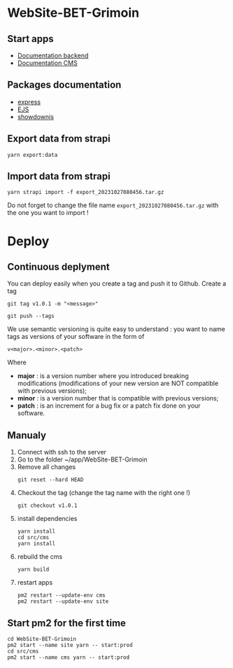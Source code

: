 # WebSite-BET-Grimoin
## Start apps
- [Documentation backend](./src/backend/README.md)
- [Documentation CMS](./src/cms/README.md)

## Packages documentation
- [express](https://expressjs.com/en/4x/api.htm)
- [EJS](https://ejs.co/#docs)
- [showdownjs](https://github.com/showdownjs/showdown)

## Export data from strapi
```
yarn export:data

```
## Import data from strapi
```
yarn strapi import -f export_20231027080456.tar.gz

```
Do not forget to change the file name `export_20231027080456.tar.gz` with the one you want to import !

# Deploy
## Continuous deplyment
You can deploy easily when you create a tag and push it to Github.
Create a tag
```
git tag v1.0.1 -m "<message>"
```

```
git push --tags
```

We use semantic versioning is quite easy to understand : you want to name tags as versions of your software in the form of

`v<major>.<minor>.<patch>`

Where
- **major** : is a version number where you introduced breaking modifications (modifications of your new version are NOT compatible with previous versions);
- **minor** : is a version number that is compatible with previous versions;
- **patch** : is an increment for a bug fix or a patch fix done on your software.

## Manualy
1. Connect with ssh to the server
2. Go to the folder ~/app/WebSite-BET-Grimoin
3. Remove all changes
    ```
    git reset --hard HEAD
    ```
4. Checkout the tag (change the tag name with the right one !)
    ```
    git checkout v1.0.1
    ```
5. install dependencies
    ```
    yarn install
    cd src/cms
    yarn install
    ```
6. rebuild the cms
    ```
    yarn build
    ```
7. restart apps
    ```
    pm2 restart --update-env cms
    pm2 restart --update-env site
    ```

## Start pm2 for the first time
```
cd WebSite-BET-Grimoin
pm2 start --name site yarn -- start:prod
cd src/cms
pm2 start --name cms yarn -- start:prod
```
